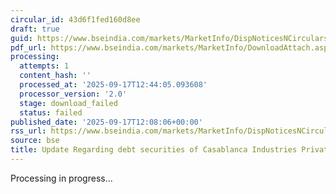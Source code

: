 ```yaml
---
circular_id: 43d6f1fed160d8ee
draft: true
guid: https://www.bseindia.com/markets/MarketInfo/DispNoticesNCirculars.aspx?Noticeid={949F3E94-637A-47B4-8759-59BE3A4206FB}&noticeno=20250917-20&dt=09/17/2025&icount=20&totcount=37&flag=0
pdf_url: https://www.bseindia.com/markets/MarketInfo/DownloadAttach.aspx?id=20250917-20&attachedId=
processing:
  attempts: 1
  content_hash: ''
  processed_at: '2025-09-17T12:44:05.093608'
  processor_version: '2.0'
  stage: download_failed
  status: failed
published_date: '2025-09-17T12:08:06+00:00'
rss_url: https://www.bseindia.com/markets/MarketInfo/DispNoticesNCirculars.aspx?Noticeid={949F3E94-637A-47B4-8759-59BE3A4206FB}&noticeno=20250917-20&dt=09/17/2025&icount=20&totcount=37&flag=0
source: bse
title: Update Regarding debt securities of Casablanca Industries Private Limited
---
```


Processing in progress...